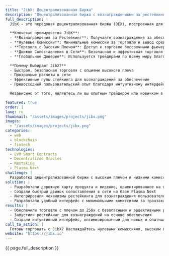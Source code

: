 ```yaml
---
title: "JibX: Децентрализованная Биржа"
description: "Децентрализованная биржа с вознаграждениями за рестейкинг, минимальными комиссиями и высоколевереджной торговлей"
full_description: |
  JibX - это передовая децентрализованная биржа (DEX), построенная для блокчейнов, совместимых с Ethereum Virtual Machine. Платформа позволяет пользователям торговать цифровыми активами с кредитным плечом до 250x, получая при этом вознаграждения за рестейкинг обеспечения и пользуясь минимальными комиссиями за транзакции. Работая на Plasma Next, JibX обеспечивает сопоставление и расчеты в сети с непревзойденной скоростью и эффективностью.

  **Ключевые преимущества JibX**:
  - **Вознаграждения за Рестейкинг**: Получайте вознаграждения за обеспечение с момента открытия позиции. Наша эффективная модель ставок финансирования обеспечивает максимальный потенциал заработка.
  - **Нулевые Комиссии**: Минимальные комиссии за торговлю и вывод средств.
  - **Торговля с Высоким Плечом**: Доступ к торговле бессрочными фьючерсами с плечом до 250x.
  - **Движок Сопоставления в Сети**: Безопасная и эффективная торговля с помощью движка на базе Plasma Next.
  - **Глобальное Доверие**: Используется трейдерами по всему миру благодаря прозрачности, скорости и ориентированности на пользователя.

  **Почему Выбирают JibX?**
  - Быстрая, безопасная торговля с опциями высокого плеча
  - Прозрачные расчеты в сети
  - Эффективные пулы стейкинга для вознаграждений за обеспечение
  - Превосходный пользовательский опыт благодаря интуитивному интерфейсу и низким комиссиям

  Независимо от того, являетесь ли вы опытным трейдером или новичком в мире DEX с бессрочными контрактами, JibX предлагает непревзойденный торговый опыт.

featured: true
order: 1
lang: ru
thumbnail: "/assets/images/projects/jibx.png"
images:
  - "/assets/images/projects/jibx.png"
categories:
  - web
  - blockchain
  - fintech
technologies:
  - EVM Smart Contracts
  - Decentralized Oracles
  - Restaking
  - Plasma Next
challenge: |
  Разработка децентрализованной биржи с высоким плечом и низкими комиссиями, которая вознаграждает пользователей за рестейкинг обеспечения. Задача включала создание прозрачного и безопасного торгового опыта при обеспечении быстрых расчетов в сети в масштабе.
solution: |
  - Разработали дорожную карту продукта и видение, ориентированное на потребности трейдеров
  - Создали быстрый движок сопоставления в сети на базе Plasma Next
  - Интегрировали механизмы рестейкинга для вознаграждения пользователей за обеспечение
  - Разработали удобный интерфейс с минимальными комиссиями за транзакции
results: |
  - Обеспечили торговлю с плечом до 250x с безопасными и эффективными расчетами в сети
  - Запустили рестейкинг для вознаграждений на основе обеспечения
  - Создали интуитивный интерфейс, оптимизированный для новых и опытных трейдеров
call_to_action: |
  Готовы торговать с JibX? Наслаждайтесь нулевыми комиссиями, высоким плечом и вознаграждениями за рестейкинг уже сегодня! Присоединяйтесь к нашему [Discord](https://discord.com/jibx) для связи с нашей дружелюбной командой и получения поддержки.
website: "https://jibx.io"
---
```


{{ page.full_description }} 